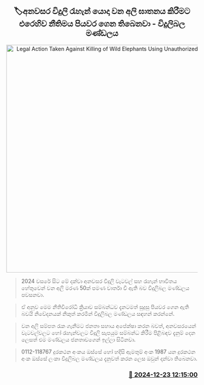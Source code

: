 <p align='center'><b><h2 align='center' title='Legal Action Taken Against Killing of Wild Elephants Using Unauthorized Power Lines'>🏷අනවසර විදුලි රැහැන් යොදා වන අලි ඝාතනය කිරීමට එරෙහිව නීතිමය පියවර ගෙන තිබෙනවා - විදුලිබල මණ්ඩලය</h2></b></p>
<p align='center'><img src='https://helakuru.sgp1.cdn.digitaloceanspaces.com/esana/images/lib/elephant-road.jpg' width='600' alt='Legal Action Taken Against Killing of Wild Elephants Using Unauthorized Power Lines'></p>

> 2024 වසරේ සිට මේ දක්වා අනවසර විදුලි වැටවල් සහ රැහැන් භාවිතය හේතුවෙන් වන අලි මරණ 50ක් පමණ වාර්තා වී ඇති බව විදුලිබල මණ්ඩලය පවසනවා.

> ඒ අනුව මෙම නීතිවිරෝධි ක්‍රියාව සම්බන්ධව දැනටමත් සුදුසු පියවර ගෙන ඇති බවයි නිවේදනයක් නිකුත් කරමින් විදුලිබල මණ්ඩලය සඳහන් කරන්නේ.

> වන අලි සම්පත රැක ගැනීමට ජනතා සහාය අපේක්ෂා කරන බවත්, අනවසරයෙන් වැටවල්වලට හෝ රැහැන්වලට විදුලි සැපයුම සම්බන්ධ කිරීම පිළිබඳව දැනුම් දෙන ලෙසත් එම මණ්ඩලය ජනතාවගෙන් ඉල්ලා සිටිනවා.

> 0112-118767 දුරකථන අංකය ඔස්සේ හෝ හදිසි ඇමතුම් අංක 1987 යන දුරකථන අංක ඔස්සේ ලංකා විදුලිබල මණ්ඩලය දැනුවත් කරන ලෙස ඔවුන් දන්වා තිබෙනවා.



<h3 align='right'><a href='https://www.helakuru.lk/esana/p/106073/'>📅 2024-12-23 12:15:00</a></h3>
